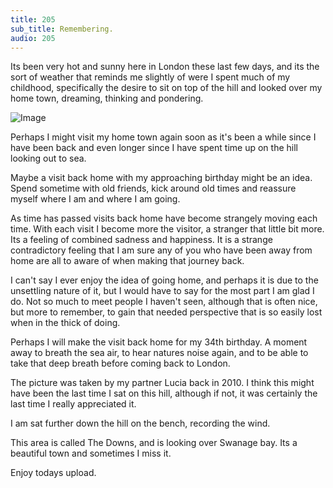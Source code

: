 ```yaml
---
title: 205
sub_title: Remembering.
audio: 205
---
```


Its been very hot and sunny here in London these last few days, and its the sort of weather that reminds me slightly of were I spent much of my childhood, specifically the desire to sit on top of the hill and looked over my home town, dreaming, thinking and pondering.

![Image](/assets/img/Snd-205.png)

Perhaps I might visit my home town again soon as it's been a while since I have been back and even longer since I have spent time up on the hill looking out to sea.

Maybe a visit back home with my approaching birthday might be an idea. Spend sometime with old friends, kick around old times and reassure myself where I am and where I am going. 

As time has passed visits back home have become strangely moving each time. With each visit I become more the visitor, a stranger that little bit more. Its a feeling of combined sadness and happiness. It is a strange contradictory feeling that I am sure any of you who have been away from home are all to aware of when making that journey back.

I can't say I ever enjoy the idea of going home, and perhaps it is due to the unsettling nature of it, but I would have to say for the most part I am glad I do. Not so much to meet people I haven't seen, although that is often nice, but more to remember, to gain that needed perspective that is so easily lost when in the thick of doing.

Perhaps I will make the visit back home for my 34th birthday. A moment away to breath the sea air, to hear natures noise again, and to be able to take that deep breath before coming back to London.

The picture was taken by my partner Lucia back in 2010. I think this might have been the last time I sat on this hill, although if not, it was certainly the last time I really appreciated it. 

I am sat further down the hill on the bench, recording the wind. 

This area is called The Downs, and is looking over Swanage bay. Its a beautiful town and sometimes I miss it.

Enjoy todays upload.